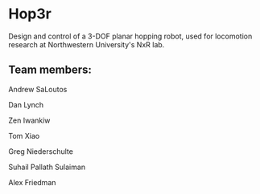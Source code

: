 # Hop3r
Design and control of a 3-DOF planar hopping robot, used for locomotion research at Northwestern University's NxR lab.

## Team members:
Andrew SaLoutos

Dan Lynch

Zen Iwankiw

Tom Xiao

Greg Niederschulte

Suhail Pallath Sulaiman

Alex Friedman
